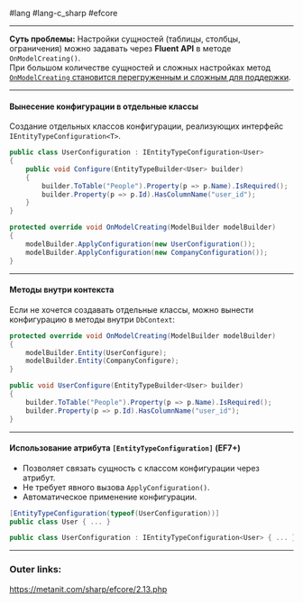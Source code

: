 #lang #lang-c_sharp #efcore 

---
**Суть проблемы:**
Настройки сущностей (таблицы, столбцы, ограничения) можно задавать через **Fluent API** в методе `OnModelCreating()`.  
При большом количестве сущностей и сложных настройках метод <u>`OnModelCreating` становится перегруженным и сложным для поддержки</u>.  

---
#### **Вынесение конфигурации в отдельные классы**  
Создание отдельных классов конфигурации, реализующих интерфейс `IEntityTypeConfiguration<T>`.  

```csharp
public class UserConfiguration : IEntityTypeConfiguration<User>
{
    public void Configure(EntityTypeBuilder<User> builder)
    {
        builder.ToTable("People").Property(p => p.Name).IsRequired();
        builder.Property(p => p.Id).HasColumnName("user_id");
    }
}
```  

```csharp
protected override void OnModelCreating(ModelBuilder modelBuilder)
{
    modelBuilder.ApplyConfiguration(new UserConfiguration());
    modelBuilder.ApplyConfiguration(new CompanyConfiguration());
}
```  
---
#### **Методы внутри контекста**  
Если не хочется создавать отдельные классы, можно вынести конфигурацию в методы внутри `DbContext`:  

```csharp
protected override void OnModelCreating(ModelBuilder modelBuilder)
{
    modelBuilder.Entity(UserConfigure);
    modelBuilder.Entity(CompanyConfigure);
}

public void UserConfigure(EntityTypeBuilder<User> builder)
{
    builder.ToTable("People").Property(p => p.Name).IsRequired();
    builder.Property(p => p.Id).HasColumnName("user_id");
}
```  
---
#### **Использование атрибута `[EntityTypeConfiguration]` (EF7+)**  
- Позволяет связать сущность с классом конфигурации через атрибут.  
- Не требует явного вызова `ApplyConfiguration()`.  
- Автоматическое применение конфигурации.

```csharp
[EntityTypeConfiguration(typeof(UserConfiguration))]
public class User { ... }

public class UserConfiguration : IEntityTypeConfiguration<User> { ... }
```  

---
### Outer links:
https://metanit.com/sharp/efcore/2.13.php